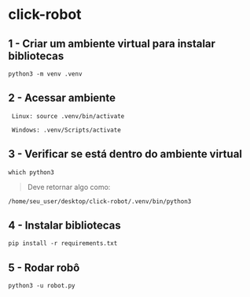 # click-robot

## 1 - Criar um ambiente virtual para instalar bibliotecas

    python3 -m venv .venv

## 2 - Acessar ambiente

     Linux: source .venv/bin/activate

     Windows: .venv/Scripts/activate

## 3 - Verificar se está dentro do ambiente virtual

    which python3

>Deve retornar algo como:

    /home/seu_user/desktop/click-robot/.venv/bin/python3

## 4 - Instalar bibliotecas

    pip install -r requirements.txt

## 5 - Rodar robô

    python3 -u robot.py